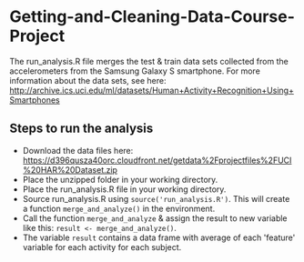 # Getting-and-Cleaning-Data-Course-Project

The run_analysis.R file merges the test & train data sets collected from the accelerometers from the Samsung Galaxy S smartphone. For more information about the data sets, see here: http://archive.ics.uci.edu/ml/datasets/Human+Activity+Recognition+Using+Smartphones  

## Steps to run the analysis
* Download the data files here: https://d396qusza40orc.cloudfront.net/getdata%2Fprojectfiles%2FUCI%20HAR%20Dataset.zip 
* Place the unzipped folder in your working directory.
* Place the run_analysis.R file in your working directory.
* Source run_analysis.R using `source('run_analysis.R')`. This will create a function `merge_and_analyze()` in the environment.
* Call the function `merge_and_analyze` & assign the result to new variable like this: `result <- merge_and_analyze()`.
* The variable `result` contains a data frame with average of each 'feature' variable for each activity for each subject. 
